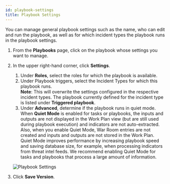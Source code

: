 ```yaml
---
id: playbook-settings
title: Playbook Settings
---
```

You can manage general playbook settings such as the name, who can edit and run the playbook, as well as for which incident types the playbook runs in the playbook settings.

1. From the **Playbooks** page, click on the playbook whose settings you want to manage.

2. In the upper right-hand corner, click **Settings**.

	1. Under **Roles**, select the roles for which the playbook is available.
	1. Under Playbook triggers, select the Incident Types for which this playbook runs. <br/> **Note**: This will overwrite the settings configured in the respective incident types. The playbook currently defined for the incident type is listed under **Triggered playbook**.
	1. Under **Advanced**, determine if the playbook runs in quiet mode. <br/>
		When **Quiet Mode** is enabled for tasks or playbooks, the inputs and outputs are not displayed in the Work Plan view (but are still used during playbook execution) and indicators are not auto-extracted. Also, when you enable Quiet Mode, War Room entries are not created and inputs and outputs are not stored in the Work Plan. Quiet Mode improves performance by increasing playbook speed and saving database size, for example, when processing indicators from threat intel feeds. We recommend enabling Quiet Mode for tasks and playbooks that process a large amount of information.
		
	![Playbook Settings](../doc_imgs/playbooks/playbook-settings.png "Playbook Settings")

3. Click **Save Version**. 
